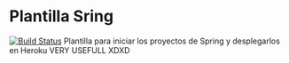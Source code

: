 # Plantilla Sring
[![Build Status](https://travis-ci.org/PhyrionX/PlantillaSpringHeroku.svg?branch=master)](https://travis-ci.org/PhyrionX/PlantillaSpringHeroku)
Plantilla para iniciar los proyectos de Spring y desplegarlos en Heroku VERY USEFULL XDXD
